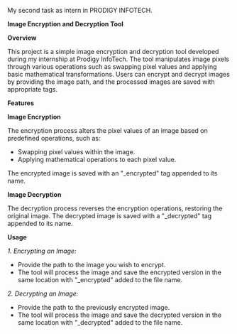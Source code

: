 My second task as intern in PRODIGY INFOTECH.

**Image Encryption and Decryption Tool**

**Overview**

This project is a simple image encryption and decryption tool developed during my internship at Prodigy InfoTech. The tool manipulates image pixels through various operations such as swapping pixel values and applying basic mathematical transformations. Users can encrypt and decrypt images by providing the image path, and the processed images are saved with appropriate tags.

**Features**

**Image Encryption**

The encryption process alters the pixel values of an image based on predefined operations, such as:

* Swapping pixel values within the image.
* Applying mathematical operations to each pixel value.

The encrypted image is saved with an "_encrypted" tag appended to its name.

**Image Decryption**

The decryption process reverses the encryption operations, restoring the original image. The decrypted image is saved with a "_decrypted" tag appended to its name.

**Usage**

*1. Encrypting an Image:*

* Provide the path to the image you wish to encrypt.
* The tool will process the image and save the encrypted version in the same location with "_encrypted" added to the file name.

*2. Decrypting an Image:*

* Provide the path to the previously encrypted image.
* The tool will process the image and save the decrypted version in the same location with "_decrypted" added to the file name.

